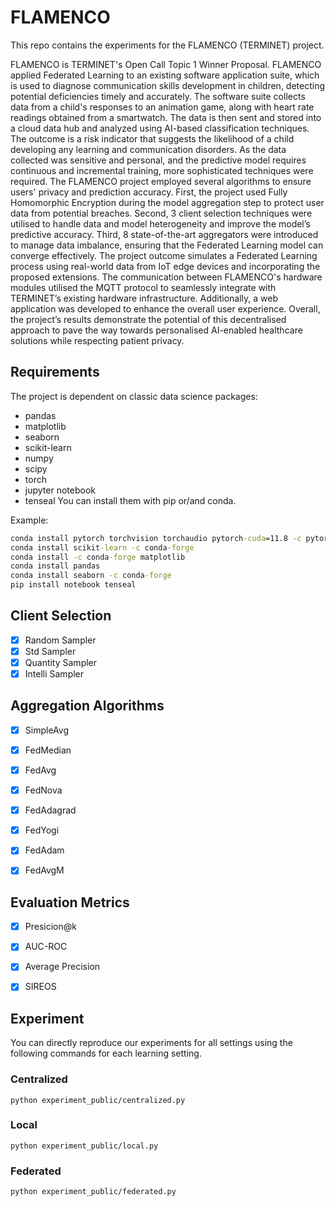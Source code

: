 # FLAMENCO

This repo contains the experiments for the FLAMENCO (TERMINET) project.

FLAMENCO is TERMINET's Open Call Topic 1 Winner Proposal. FLAMENCO applied Federated Learning to an existing software application suite, which is used to diagnose communication skills development in children, detecting potential deficiencies timely and accurately. The software suite collects data from a child's responses to an animation game, along with heart rate readings obtained from a smartwatch. The data is then sent and stored into a cloud data hub and analyzed using AI-based classification techniques. The outcome is a risk indicator that suggests the likelihood of a child developing  any learning and communication disorders. As the data collected was sensitive and personal, and the predictive model requires continuous and incremental training, more sophisticated techniques were required. The FLAMENCO project employed several algorithms to ensure users' privacy and prediction accuracy. First, the project used Fully Homomorphic Encryption during the model aggregation step to protect user data from potential breaches. Second, 3 client selection techniques were utilised to handle data and model heterogeneity and improve the model’s predictive accuracy. Third, 8 state-of-the-art aggregators were introduced to manage data imbalance, ensuring that the Federated Learning model can converge effectively.
The project outcome simulates a Federated Learning process using real-world data from IoT edge devices and incorporating the proposed extensions. The communication between FLAMENCO's hardware modules utilised the MQTT protocol to seamlessly integrate with TERMINET’s existing hardware infrastructure. Additionally, a web application was developed to enhance the overall user experience. Overall, the project’s results demonstrate the potential of this decentralised approach to pave the way towards personalised AI-enabled healthcare solutions  while respecting patient privacy.

## Requirements
The project is dependent on classic data science packages:
- pandas
- matplotlib
- seaborn
- scikit-learn
- numpy
- scipy
- torch
- jupyter notebook
- tenseal
You can install them with pip or/and conda.

Example:
```cmd
conda install pytorch torchvision torchaudio pytorch-cuda=11.8 -c pytorch -c nvidia
conda install scikit-learn -c conda-forge
conda install -c conda-forge matplotlib
conda install pandas
conda install seaborn -c conda-forge
pip install notebook tenseal
```

## Client Selection
- [X] Random Sampler
- [X] Std Sampler
- [X] Quantity Sampler
- [X] Intelli Sampler

## Aggregation Algorithms 
- [X] SimpleAvg
- [X] FedMedian
- [X] FedAvg
- [X] FedNova
- [X] FedAdagrad
- [X] FedYogi
- [X] FedAdam
- [X] FedAvgM


## Evaluation Metrics 
- [X] Presicion@k
- [X] AUC-ROC
- [X] Average Precision
- [X] SIREOS


## Experiment

You can directly reproduce our experiments for all settings using the following commands for each learning setting.
### Centralized
```commandline
python experiment_public/centralized.py
```

### Local
```commandline
python experiment_public/local.py
```

### Federated
```commandline
python experiment_public/federated.py
```
